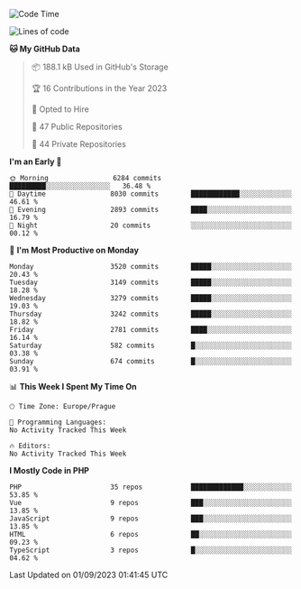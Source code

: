 <!--START_SECTION:waka-->
![Code Time](http://img.shields.io/badge/Code%20Time-1%2C583%20hrs%2058%20mins-blue)

![Lines of code](https://img.shields.io/badge/From%20Hello%20World%20I%27ve%20Written-5.6%20million%20lines%20of%20code-blue)

**🐱 My GitHub Data** 

> 📦 188.1 kB Used in GitHub's Storage 
 > 
> 🏆 16 Contributions in the Year 2023
 > 
> 💼 Opted to Hire
 > 
> 📜 47 Public Repositories 
 > 
> 🔑 44 Private Repositories 
 > 
**I'm an Early 🐤** 

```text
🌞 Morning                6284 commits        █████████░░░░░░░░░░░░░░░░   36.48 % 
🌆 Daytime                8030 commits        ████████████░░░░░░░░░░░░░   46.61 % 
🌃 Evening                2893 commits        ████░░░░░░░░░░░░░░░░░░░░░   16.79 % 
🌙 Night                  20 commits          ░░░░░░░░░░░░░░░░░░░░░░░░░   00.12 % 
```
📅 **I'm Most Productive on Monday** 

```text
Monday                   3520 commits        █████░░░░░░░░░░░░░░░░░░░░   20.43 % 
Tuesday                  3149 commits        █████░░░░░░░░░░░░░░░░░░░░   18.28 % 
Wednesday                3279 commits        █████░░░░░░░░░░░░░░░░░░░░   19.03 % 
Thursday                 3242 commits        █████░░░░░░░░░░░░░░░░░░░░   18.82 % 
Friday                   2781 commits        ████░░░░░░░░░░░░░░░░░░░░░   16.14 % 
Saturday                 582 commits         █░░░░░░░░░░░░░░░░░░░░░░░░   03.38 % 
Sunday                   674 commits         █░░░░░░░░░░░░░░░░░░░░░░░░   03.91 % 
```


📊 **This Week I Spent My Time On** 

```text
🕑︎ Time Zone: Europe/Prague

💬 Programming Languages: 
No Activity Tracked This Week

🔥 Editors: 
No Activity Tracked This Week
```

**I Mostly Code in PHP** 

```text
PHP                      35 repos            █████████████░░░░░░░░░░░░   53.85 % 
Vue                      9 repos             ███░░░░░░░░░░░░░░░░░░░░░░   13.85 % 
JavaScript               9 repos             ███░░░░░░░░░░░░░░░░░░░░░░   13.85 % 
HTML                     6 repos             ██░░░░░░░░░░░░░░░░░░░░░░░   09.23 % 
TypeScript               3 repos             █░░░░░░░░░░░░░░░░░░░░░░░░   04.62 % 
```




 Last Updated on 01/09/2023 01:41:45 UTC
<!--END_SECTION:waka-->
<!--
**AlexKratky/AlexKratky** is a ✨ _special_ ✨ repository because its `README.md` (this file) appears on your GitHub profile.

Here are some ideas to get you started:

- 🔭 I’m currently working on ...
- 🌱 I’m currently learning ...
- 👯 I’m looking to collaborate on ...
- 🤔 I’m looking for help with ...
- 💬 Ask me about ...
- 📫 How to reach me: ...
- 😄 Pronouns: ...
- ⚡ Fun fact: ...
-->
